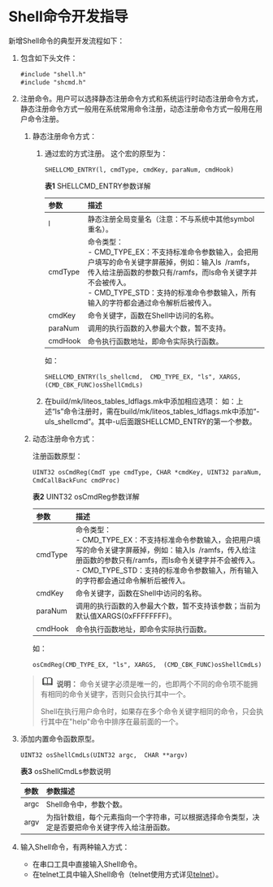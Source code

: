 # Shell命令开发指导

新增Shell命令的典型开发流程如下：

1. 包含如下头文件：

     
   ```
   #include "shell.h"
   #include "shcmd.h"
   ```

2. 注册命令。用户可以选择静态注册命令方式和系统运行时动态注册命令方式，静态注册命令方式一般用在系统常用命令注册，动态注册命令方式一般用在用户命令注册。

   1. 静态注册命令方式：

       1. 通过宏的方式注册。
           这个宏的原型为：

             
           ```
           SHELLCMD_ENTRY(l, cmdType, cmdKey, paraNum, cmdHook)
           ```

             **表1** SHELLCMD_ENTRY参数详解
           
           | 参数 | 描述 | 
           | -------- | -------- |
           | l | 静态注册全局变量名（注意：不与系统中其他symbol重名）。 | 
           | cmdType | 命令类型：<br/>-&nbsp;CMD_TYPE_EX：不支持标准命令参数输入，会把用户填写的命令关键字屏蔽掉，例如：输入ls&nbsp;&nbsp;/ramfs，传入给注册函数的参数只有/ramfs，而ls命令关键字并不会被传入。<br/>-&nbsp;CMD_TYPE_STD：支持的标准命令参数输入，所有输入的字符都会通过命令解析后被传入。 | 
           | cmdKey | 命令关键字，函数在Shell中访问的名称。 | 
           | paraNum | 调用的执行函数的入参最大个数，暂不支持。 | 
           | cmdHook | 命令执行函数地址，即命令实际执行函数。 | 

           如：

             
           ```
           SHELLCMD_ENTRY(ls_shellcmd,  CMD_TYPE_EX, "ls", XARGS,  (CMD_CBK_FUNC)osShellCmdLs)
           ```
       2. 在build/mk/liteos_tables_ldflags.mk中添加相应选项：
           如：上述“ls”命令注册时，需在build/mk/liteos_tables_ldflags.mk中添加“-uls_shellcmd”。其中-u后面跟SHELLCMD_ENTRY的第一个参数。
   2. 动态注册命令方式：

       注册函数原型：

         
       ```
       UINT32 osCmdReg(CmdT ype cmdType, CHAR *cmdKey, UINT32 paraNum, CmdCallBackFunc cmdProc)
       ```

         **表2** UINT32 osCmdReg参数详解
       
       | 参数 | 描述 | 
       | -------- | -------- |
       | cmdType | 命令类型：<br/>-&nbsp;CMD_TYPE_EX：不支持标准命令参数输入，会把用户填写的命令关键字屏蔽掉，例如：输入ls&nbsp;&nbsp;/ramfs，传入给注册函数的参数只有/ramfs，而ls命令关键字并不会被传入。<br/>-&nbsp;CMD_TYPE_STD：支持的标准命令参数输入，所有输入的字符都会通过命令解析后被传入。 | 
       | cmdKey | 命令关键字，函数在Shell中访问的名称。 | 
       | paraNum | 调用的执行函数的入参最大个数，暂不支持该参数；当前为默认值XARGS(0xFFFFFFFF)。 | 
       | cmdHook | 命令执行函数地址，即命令实际执行函数。 | 

       如：

         
       ```
       osCmdReg(CMD_TYPE_EX, "ls", XARGS,  (CMD_CBK_FUNC)osShellCmdLs)
       ```

   > ![icon-note.gif](public_sys-resources/icon-note.gif) **说明：**
   > 命令关键字必须是唯一的，也即两个不同的命令项不能拥有相同的命令关键字，否则只会执行其中一个。
   > 
   > Shell在执行用户命令时，如果存在多个命令关键字相同的命令，只会执行其中在"help"命令中排序在最前面的一个。

3. 添加内置命令函数原型。

     
   ```
   UINT32 osShellCmdLs(UINT32 argc,  CHAR **argv)
   ```

     **表3** osShellCmdLs参数说明
   
   | 参数 | 参数描述 | 
   | -------- | -------- |
   | argc | Shell命令中，参数个数。 | 
   | argv | 为指针数组，每个元素指向一个字符串，可以根据选择命令类型，决定是否要把命令关键字传入给注册函数。 | 

4. 输入Shell命令，有两种输入方式：

   - 在串口工具中直接输入Shell命令。
   - 在telnet工具中输入Shell命令（telnet使用方式详见[telnet](../kernel/kernel-small-debug-shell-net-telnet.md)）。
